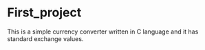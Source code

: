 # First_project
This is a simple currency converter written in C language and it has standard exchange values.

